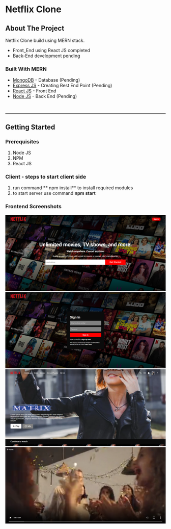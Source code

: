 # Netflix Clone
<!-- ABOUT THE PROJECT -->
## About The Project
Netflix Clone build using MERN stack.
- Front_End using React JS completed
- Back-End development pending
### Built With MERN
* [MongoDB](https://www.mongodb.com/) - Database (Pending)
* [Express JS](https://expressjs.com/) - Creating Rest End Point (Pending)
* [React JS](https://reactjs.org/) - Front End 
* [Node JS](https://nodejs.org/en/) - Back End (Pending)


<br>
<hr>

<!-- GETTING STARTED -->
## Getting Started
### Prerequisites
1. Node JS
2. NPM
3. React JS

### Client - steps to start client side
1. run command ** npm install** to install required modules
2. to start server use command **npm start**

### Frontend Screenshots
![NETFLIX_CLONE_REGISTER](netflix-clone-register.PNG)
![NETFLIX_CLONE_LOGIN](netflix-clone-login.PNG)
![NETFLIX_CLONE_HOME](netflix-clone-home.PNG)
![NETFLIX_CLONE_WATCH](netflix-clone-watch.PNG)
